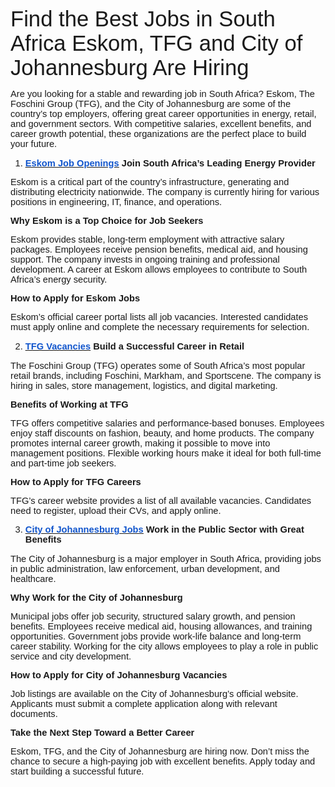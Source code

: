 <p><span style="font-size:26pt;font-family:Arial,sans-serif;">Find the Best Jobs in South Africa Eskom, TFG and City of Johannesburg Are Hiring</span></p>
<p><span style="font-size:11pt;font-family:Arial,sans-serif;">Are you looking for a stable and rewarding job in South Africa? Eskom, The Foschini Group (TFG), and the City of Johannesburg are some of the country&rsquo;s top employers, offering great career opportunities in energy, retail, and government sectors. With competitive salaries, excellent benefits, and career growth potential, these organizations are the perfect place to build your future.</span></p>
<ol>
    <li style="list-style-type:decimal;font-size:11pt;font-family:Arial,sans-serif;">
        <p><a href="https://eskomvacanciesregistration.entryleveljobs.co.za/"><strong><u><span style="color:#1155cc;font-size:11pt;font-family:Arial,sans-serif;">Eskom Job Openings</span></u></strong></a><strong><span style="font-size:11pt;font-family:Arial,sans-serif;">&nbsp;Join South Africa&rsquo;s Leading Energy Provider</span></strong></p>
    </li>
</ol>
<p><span style="font-size:11pt;font-family:Arial,sans-serif;">Eskom is a critical part of the country&rsquo;s infrastructure, generating and distributing electricity nationwide. The company is currently hiring for various positions in engineering, IT, finance, and operations.</span></p>
<p><strong><span style="font-size:11pt;font-family:Arial,sans-serif;">Why Eskom is a Top Choice for Job Seekers</span></strong></p>
<p><span style="font-size:11pt;font-family:Arial,sans-serif;">Eskom provides stable, long-term employment with attractive salary packages. Employees receive pension benefits, medical aid, and housing support. The company invests in ongoing training and professional development. A career at Eskom allows employees to contribute to South Africa&rsquo;s energy security.</span></p>
<p><strong><span style="font-size:11pt;font-family:Arial,sans-serif;">How to Apply for Eskom Jobs</span></strong></p>
<p><span style="font-size:11pt;font-family:Arial,sans-serif;">Eskom&rsquo;s official career portal lists all job vacancies. Interested candidates must apply online and complete the necessary requirements for selection.</span></p>
<ol start="2">
    <li style="list-style-type:decimal;font-size:11pt;font-family:Arial,sans-serif;">
        <p><a href="https://tfgcareersregister.co.za/"><strong><u><span style="color:#1155cc;font-size:11pt;font-family:Arial,sans-serif;">TFG Vacancies</span></u></strong></a><strong><span style="font-size:11pt;font-family:Arial,sans-serif;">&nbsp;Build a Successful Career in Retail</span></strong></p>
    </li>
</ol>
<p><span style="font-size:11pt;font-family:Arial,sans-serif;">The Foschini Group (TFG) operates some of South Africa&rsquo;s most popular retail brands, including Foschini, Markham, and Sportscene. The company is hiring in sales, store management, logistics, and digital marketing.</span></p>
<p><strong><span style="font-size:11pt;font-family:Arial,sans-serif;">Benefits of Working at TFG</span></strong></p>
<p><span style="font-size:11pt;font-family:Arial,sans-serif;">TFG offers competitive salaries and performance-based bonuses. Employees enjoy staff discounts on fashion, beauty, and home products. The company promotes internal career growth, making it possible to move into management positions. Flexible working hours make it ideal for both full-time and part-time job seekers.</span></p>
<p><strong><span style="font-size:11pt;font-family:Arial,sans-serif;">How to Apply for TFG Careers</span></strong></p>
<p><span style="font-size:11pt;font-family:Arial,sans-serif;">TFG&rsquo;s career website provides a list of all available vacancies. Candidates need to register, upload their CVs, and apply online.</span></p>
<ol start="3">
    <li style="list-style-type:decimal;font-size:11pt;font-family:Arial,sans-serif;">
        <p><a href="https://cityofjohannesburgvacancies.co.za/"><strong><u><span style="color:#1155cc;font-size:11pt;font-family:Arial,sans-serif;">City of Johannesburg Jobs</span></u></strong></a><strong><span style="font-size:11pt;font-family:Arial,sans-serif;">&nbsp;Work in the Public Sector with Great Benefits</span></strong></p>
    </li>
</ol>
<p><span style="font-size:11pt;font-family:Arial,sans-serif;">The City of Johannesburg is a major employer in South Africa, providing jobs in public administration, law enforcement, urban development, and healthcare.</span></p>
<p><strong><span style="font-size:11pt;font-family:Arial,sans-serif;">Why Work for the City of Johannesburg</span></strong></p>
<p><span style="font-size:11pt;font-family:Arial,sans-serif;">Municipal jobs offer job security, structured salary growth, and pension benefits. Employees receive medical aid, housing allowances, and training opportunities. Government jobs provide work-life balance and long-term career stability. Working for the city allows employees to play a role in public service and city development.</span></p>
<p><strong><span style="font-size:11pt;font-family:Arial,sans-serif;">How to Apply for City of Johannesburg Vacancies</span></strong></p>
<p><span style="font-size:11pt;font-family:Arial,sans-serif;">Job listings are available on the City of Johannesburg&rsquo;s official website. Applicants must submit a complete application along with relevant documents.</span></p>
<p><strong><span style="font-size:11pt;font-family:Arial,sans-serif;">Take the Next Step Toward a Better Career</span></strong></p>
<p><span style="font-size:11pt;font-family:Arial,sans-serif;">Eskom, TFG, and the City of Johannesburg are hiring now. Don&rsquo;t miss the chance to secure a high-paying job with excellent benefits. Apply today and start building a successful future.</span><span style="font-size:11pt;font-family:Arial,sans-serif;"><br></span></p>
